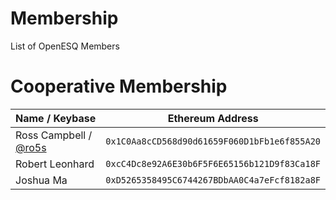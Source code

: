 # Membership
List of OpenESQ Members 

# Cooperative Membership
| Name / Keybase | Ethereum Address |
|----------|:-------------:|
| Ross Campbell / [@ro5s](https://keybase.io/ro5s) | `0x1C0Aa8cCD568d90d61659F060D1bFb1e6f855A20` |
| Robert Leonhard | `0xcC4Dc8e92A6E30b6F5F6E65156b121D9f83Ca18F` |
| Joshua Ma | `0xD5265358495C6744267BDbAA0C4a7eFcf8182a8F` |
